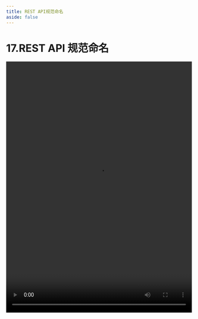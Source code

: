 ```yaml
---
title: REST API规范命名
aside: false
---
```


# 17.REST API 规范命名

<video autoplay src="http://qn.chinavanes.com/interview/project-interview/17.REST API规范命名.mp4" controls controlsList="nodownload" width="100%" height="680"/>
